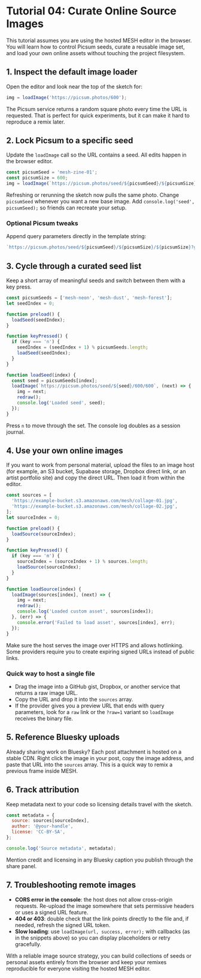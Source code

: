 # Tutorial 04: Curate Online Source Images

This tutorial assumes you are using the hosted MESH editor in the browser. You will learn how to control Picsum seeds, curate a reusable image set, and load your own online assets without touching the project filesystem.

## 1. Inspect the default image loader

Open the editor and look near the top of the sketch for:

```js
img = loadImage('https://picsum.photos/600');
```

The Picsum service returns a random square photo every time the URL is requested. That is perfect for quick experiments, but it can make it hard to reproduce a remix later.

## 2. Lock Picsum to a specific seed

Update the `loadImage` call so the URL contains a seed. All edits happen in the browser editor.

```js
const picsumSeed = 'mesh-zine-01';
const picsumSize = 600;
img = loadImage(`https://picsum.photos/seed/${picsumSeed}/${picsumSize}/${picsumSize}`);
```

Refreshing or rerunning the sketch now pulls the same photo. Change `picsumSeed` whenever you want a new base image. Add `console.log('seed', picsumSeed);` so friends can recreate your setup.

### Optional Picsum tweaks

Append query parameters directly in the template string:

```js
`https://picsum.photos/seed/${picsumSeed}/${picsumSize}/${picsumSize}?grayscale&blur=2`
```

## 3. Cycle through a curated seed list

Keep a short array of meaningful seeds and switch between them with a key press.

```js
const picsumSeeds = ['mesh-neon', 'mesh-dust', 'mesh-forest'];
let seedIndex = 0;

function preload() {
  loadSeed(seedIndex);
}

function keyPressed() {
  if (key === 'n') {
    seedIndex = (seedIndex + 1) % picsumSeeds.length;
    loadSeed(seedIndex);
  }
}

function loadSeed(index) {
  const seed = picsumSeeds[index];
  loadImage(`https://picsum.photos/seed/${seed}/600/600`, (next) => {
    img = next;
    redraw();
    console.log('Loaded seed', seed);
  });
}
```

Press `n` to move through the set. The console log doubles as a session journal.

## 4. Use your own online images

If you want to work from personal material, upload the files to an image host (for example, an S3 bucket, Supabase storage, Dropbox direct link, or an artist portfolio site) and copy the direct URL. Then load it from within the editor.

```js
const sources = [
  'https://example-bucket.s3.amazonaws.com/mesh/collage-01.jpg',
  'https://example-bucket.s3.amazonaws.com/mesh/collage-02.jpg',
];
let sourceIndex = 0;

function preload() {
  loadSource(sourceIndex);
}

function keyPressed() {
  if (key === 'm') {
    sourceIndex = (sourceIndex + 1) % sources.length;
    loadSource(sourceIndex);
  }
}

function loadSource(index) {
  loadImage(sources[index], (next) => {
    img = next;
    redraw();
    console.log('Loaded custom asset', sources[index]);
  }, (err) => {
    console.error('Failed to load asset', sources[index], err);
  });
}
```

Make sure the host serves the image over HTTPS and allows hotlinking. Some providers require you to create expiring signed URLs instead of public links.

### Quick way to host a single file

- Drag the image into a GitHub gist, Dropbox, or another service that returns a raw image URL.
- Copy the URL and drop it into the `sources` array.
- If the provider gives you a preview URL that ends with query parameters, look for a `raw` link or the `?raw=1` variant so `loadImage` receives the binary file.

## 5. Reference Bluesky uploads

Already sharing work on Bluesky? Each post attachment is hosted on a stable CDN. Right click the image in your post, copy the image address, and paste that URL into the `sources` array. This is a quick way to remix a previous frame inside MESH.

## 6. Track attribution

Keep metadata next to your code so licensing details travel with the sketch.

```js
const metadata = {
  source: sources[sourceIndex],
  author: '@your-handle',
  license: 'CC-BY-SA',
};

console.log('Source metadata', metadata);
```

Mention credit and licensing in any Bluesky caption you publish through the share panel.

## 7. Troubleshooting remote images

- **CORS error in the console**: the host does not allow cross-origin requests. Re-upload the image somewhere that sets permissive headers or uses a signed URL feature.
- **404 or 403**: double check that the link points directly to the file and, if needed, refresh the signed URL token.
- **Slow loading**: use `loadImage(url, success, error);` with callbacks (as in the snippets above) so you can display placeholders or retry gracefully.

With a reliable image source strategy, you can build collections of seeds or personal assets entirely from the browser and keep your remixes reproducible for everyone visiting the hosted MESH editor.

